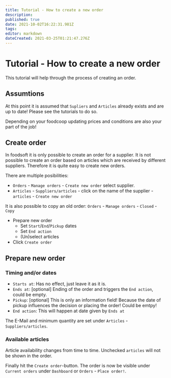 ```yaml
---
title: Tutorial - How to create a new order
description: 
published: true
date: 2021-10-02T16:22:31.981Z
tags: 
editor: markdown
dateCreated: 2021-03-25T01:21:47.276Z
---
```


# Tutorial - How to create a new order
This tutorial will help through the process of creating an order.

## Assumtions
At this point it is assumed that `Supliers` and `Articles` already exists and are up to date! Please see the tutorials to do so.

Depending on your foodcoop updating prices and conditions are also your part of the job!

## Create order
In foodsoft it is only possible to create an order for a supplier. It is not possible to create an order based on articles which are received by different suppliers. Therefore it is quite easy to create new orders.

There are multiple posibilities:
- `Orders` - `Manage orders` - `Create new order` select supplier.
- `Articles` - `Suppliers/articles` - click on the name of the supplier - `articles` - `Create new order`

It is also possible to copy an old order: `Orders` - `Manage orders` - `Closed` - `Copy`
- Prepare new order
  - Set `Start`/`End`/`Pickup` dates
  - Set `End action`
  - (Un)select articles
- Click `Create order`

## Prepare new order
### Timing and/or dates
- `Starts at`: Has no effect, just leave it as it is.
- `Ends at`: [optional] Ending of the order and triggers the `End action`, could be empty.
- `Pickup`: [optional] This is only an information field! Because the date of pickup influences the decision or placing the order! Could be emtpy!
- `End action`: This will happen at date given by `Ends at`

The E-Mail and minimum quantity are set under `Articles` - `Suppliers/articles`.

### Available articles
Article availability changes from time to time. Unchecked `articles` will not be shown in the order.

Finally hit the `Create order`-button. The order is now be visible under `Current orders` under `Dashboard` or `Orders` - `Place order!`.